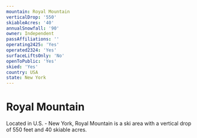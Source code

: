 ```yaml
---
mountain: Royal Mountain
verticalDrop: '550'
skiableAcres: '40'
annualSnowfall: '90'
owner: Independent
passAffiliations: ''
operating2425: 'Yes'
operated2324: 'Yes'
surfaceLiftsOnly: 'No'
openToPublic: 'Yes'
skied: 'Yes'
country: USA
state: New York
---
```


# Royal Mountain

Located in U.S. - New York, Royal Mountain is a ski area with a vertical drop of 550 feet and 40 skiable acres.
